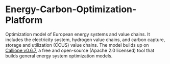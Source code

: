 # Energy-Carbon-Optimization-Platform

Optimization model of European energy systems and value chains. It includes the electricity system, hydrogen value chains, and carbon capture, storage and utilization (CCUS) value chains. 
The model builds up on [Calliope v0.6.7](https://www.callio.pe/), a free and open-source (Apache 2.0 licensed) tool that builds general energy system optimization models.
